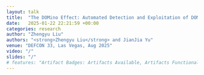 ```yaml
---
layout: talk
title:  "The DOMino Effect: Automated Detection and Exploitation of DOM Clobbering Vulnerability at Scale"
date:   2025-01-22 22:21:59 +00:00
categories: research
author: "Zhengyu Liu"
authors: "<strong>Zhengyu Liu</strong> and JianJia Yu"
venue: "DEFCON 33, Las Vegas, Aug 2025"
video: "/"
slides: "/"
# features: "Artifact Badges: Artifacts Available, Artifacts Functional, Results Reproduced"
---
```

